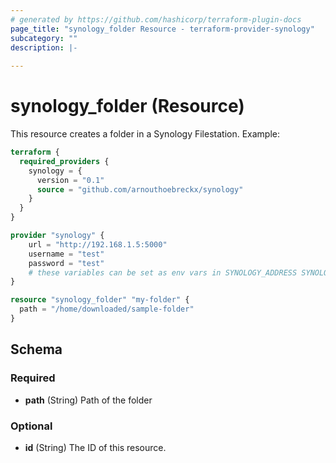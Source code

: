 ```yaml
---
# generated by https://github.com/hashicorp/terraform-plugin-docs
page_title: "synology_folder Resource - terraform-provider-synology"
subcategory: ""
description: |-
  
---
```


# synology_folder (Resource)

This resource creates a folder in a Synology Filestation.
Example:
```terraform
terraform {
  required_providers {
    synology = {
      version = "0.1"
      source = "github.com/arnouthoebreckx/synology"
    }
  }
}

provider "synology" {
    url = "http://192.168.1.5:5000"
    username = "test"
    password = "test"
    # these variables can be set as env vars in SYNOLOGY_ADDRESS SYNOLOGY_USERNAME and SYNOLOGY_PASSWORD
}

resource "synology_folder" "my-folder" {
  path = "/home/downloaded/sample-folder"
}
```

<!-- schema generated by tfplugindocs -->
## Schema

### Required

- **path** (String) Path of the folder

### Optional

- **id** (String) The ID of this resource.


